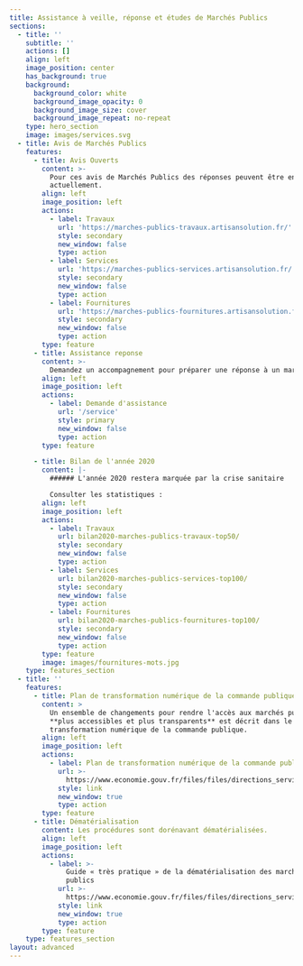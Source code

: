 ```yaml
---
title: Assistance à veille, réponse et études de Marchés Publics
sections:
  - title: ''
    subtitle: ''
    actions: []
    align: left
    image_position: center
    has_background: true
    background:
      background_color: white
      background_image_opacity: 0
      background_image_size: cover
      background_image_repeat: no-repeat
    type: hero_section
    image: images/services.svg
  - title: Avis de Marchés Publics
    features:
      - title: Avis Ouverts
        content: >-
          Pour ces avis de Marchés Publics des réponses peuvent être envoyées
          actuellement.
        align: left
        image_position: left
        actions:
          - label: Travaux
            url: 'https://marches-publics-travaux.artisansolution.fr/'
            style: secondary
            new_window: false
            type: action
          - label: Services
            url: 'https://marches-publics-services.artisansolution.fr/'
            style: secondary
            new_window: false
            type: action
          - label: Fournitures
            url: 'https://marches-publics-fournitures.artisansolution.fr/'
            style: secondary
            new_window: false
            type: action
        type: feature
      - title: Assistance reponse
        content: >-
          Demandez un accompagnement pour préparer une réponse à un marche public.
        align: left
        image_position: left
        actions:
          - label: Demande d'assistance
            url: '/service'
            style: primary
            new_window: false
            type: action
        type: feature

      - title: Bilan de l'année 2020
        content: |-
          ###### L'année 2020 restera marquée par la crise sanitaire

          Consulter les statistiques :
        align: left
        image_position: left
        actions:
          - label: Travaux
            url: bilan2020-marches-publics-travaux-top50/
            style: secondary
            new_window: false
            type: action
          - label: Services
            url: bilan2020-marches-publics-services-top100/
            style: secondary
            new_window: false
            type: action
          - label: Fournitures
            url: bilan2020-marches-publics-fournitures-top100/
            style: secondary
            new_window: false
            type: action
        type: feature
        image: images/fournitures-mots.jpg
    type: features_section
  - title: ''
    features:
      - title: Plan de transformation numérique de la commande publique
        content: >
          Un ensemble de changements pour rendre l'accès aux marchés publics
          **plus accessibles et plus transparents** est décrit dans le Plan de
          transformation numérique de la commande publique.
        align: left
        image_position: left
        actions:
          - label: Plan de transformation numérique de la commande publique
            url: >-
              https://www.economie.gouv.fr/files/files/directions_services/daj/marches_publics/dematerialisation/plan-transform-numeriq-cp/Plan-Transfo-Num-CP.pdf
            style: link
            new_window: true
            type: action
        type: feature
      - title: Dématérialisation
        content: Les procédures sont dorénavant dématérialisées.
        align: left
        image_position: left
        actions:
          - label: >-
              Guide « très pratique » de la dématérialisation des marchés
              publics
            url: >-
              https://www.economie.gouv.fr/files/files/directions_services/daj/marches_publics/dematerialisation/Guide_OE_DEF28052020.pdf
            style: link
            new_window: true
            type: action
        type: feature
    type: features_section
layout: advanced
---
```

